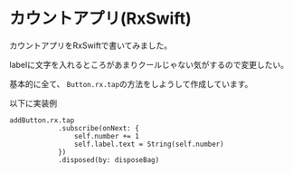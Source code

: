 # カウントアプリ(RxSwift)

カウントアプリをRxSwiftで書いてみました。

labelに文字を入れるところがあまりクールじゃない気がするので変更したい。

基本的に全て、 `Button.rx.tap`の方法をしようして作成しています。

以下に実装例
```
addButton.rx.tap
            .subscribe(onNext: {
                self.number += 1
                self.label.text = String(self.number)
            })
            .disposed(by: disposeBag)
```

